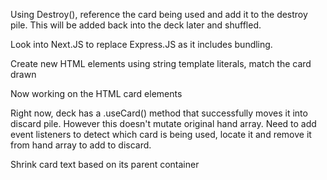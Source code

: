 
Using Destroy(), reference the card being used and add it to the destroy pile. This will be added back into the deck later and shuffled.

Look into Next.JS to replace Express.JS as it includes bundling.

Create new HTML elements using string template literals, match the card drawn

Now working on the HTML card elements

Right now, deck has a .useCard() method that successfully moves it into discard pile. However this doesn't mutate original hand array.
Need to add event listeners to detect which card is being used, locate it and remove it from hand array to add to discard.

Shrink card text based on its parent container